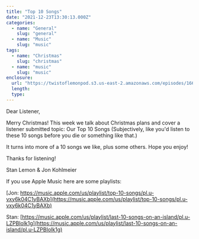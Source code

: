 ```yaml
---
title: "Top 10 Songs"
date: "2021-12-23T13:30:13.000Z"
categories:
  - name: "General"
    slug: "general"
  - name: "Music"
    slug: "music"
tags:
  - name: "Christmas"
    slug: "christmas"
  - name: "music"
    slug: "music"
enclosure:
  url: "https://twistoflemonpod.s3.us-east-2.amazonaws.com/episodes/166-lwatol-20211223.mp3"
  length:
  type:
---
```


Dear Listener,

Merry Christmas! This week we talk about Christmas plans and cover a listener submitted topic: Our Top 10 Songs (Subjectively, like you'd listen to these 10 songs before you die or something like that.)

It turns into more of a 10 songs we like, plus some others. Hope you enjoy!

Thanks for listening!

Stan Lemon & Jon Kohlmeier

If you use Apple Music here are some playlists:

[Jon: https://music.apple.com/us/playlist/top-10-songs/pl.u-vxy6k04C1yBAXb](https://music.apple.com/us/playlist/top-10-songs/pl.u-vxy6k04C1yBAXb)

Stan: [https://music.apple.com/us/playlist/last-10-songs-on-an-island/pl.u-LZPBIolk1g](https://music.apple.com/us/playlist/last-10-songs-on-an-island/pl.u-LZPBIolk1g)
